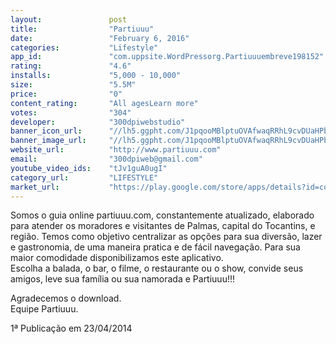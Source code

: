 ```yaml
---
layout:               post
title:                "Partiuuu"
date:                 "February 6, 2016"
categories:           "Lifestyle"
app_id:               "com.uppsite.WordPressorg.Partiuuuembreve198152"
rating:               "4.6"
installs:             "5,000 - 10,000"
size:                 "5.5M"
price:                "0"
content_rating:       "All agesLearn more"
votes:                "304"
developer:            "300dpiwebstudio"
banner_icon_url:      "//lh5.ggpht.com/J1pqooMBlptuOVAfwaqRRhL9cvDUaHPbpR18Iis79ctbkyBUWLaXLHFt8pVXnEOWccM=w300"
banner_image_url:     "//lh5.ggpht.com/J1pqooMBlptuOVAfwaqRRhL9cvDUaHPbpR18Iis79ctbkyBUWLaXLHFt8pVXnEOWccM=w300"
website_url:          "http://www.partiuuu.com"
email:                "300dpiweb@gmail.com"
youtube_video_ids:    "tJv1guA0ugI"
category_url:         "LIFESTYLE"
market_url:           "https://play.google.com/store/apps/details?id=com.uppsite.WordPressorg.Partiuuuembreve198152&hl=en"
---
```

<div jsname="C4s9Ed">Somos o guia online partiuuu.com, constantemente atualizado, elaborado para atender os moradores e visitantes de Palmas, capital do Tocantins, e região. Temos como objetivo centralizar as opções para sua diversão, lazer e gastronomia, de uma maneira pratica e de fácil navegação. Para sua maior comodidade disponibilizamos este aplicativo.<br>Escolha a balada, o bar, o filme, o restaurante ou o show, convide seus amigos, leve sua família ou sua namorada e Partiuuu!!!<p>Agradecemos o download.<br>Equipe Partiuuu.</p>
<p>1ª Publicação em 23/04/2014</p>
</div>  <div class="show-more-end" jsaction="click:vhaaFf"></div>
